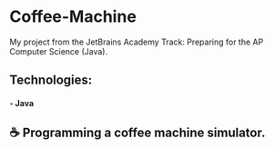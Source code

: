 # Coffee-Machine 
My project from the JetBrains Academy Track: Preparing for the AP Computer Science (Java).

## Technologies:
#### - Java 

##  ☕️ Programming a coffee machine simulator. 



